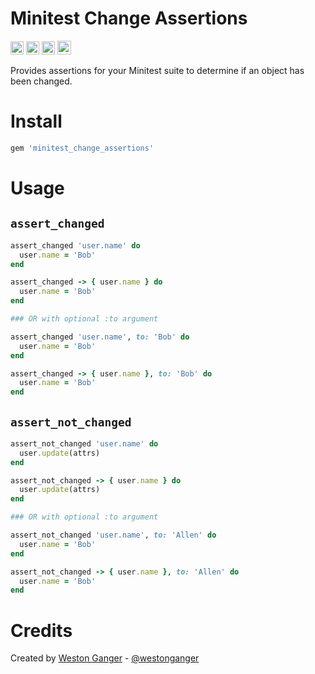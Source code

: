 # Minitest Change Assertions

<a href="https://badge.fury.io/rb/minitest_change_assertions" target="_blank"><img height="21" style='border:0px;height:21px;' border='0' src="https://badge.fury.io/rb/minitest_change_assertions.svg" alt="Gem Version"></a>
<a href='https://github.com/westonganger/minitest_change_assertions/actions' target='_blank'><img src="https://github.com/westonganger/minitest_change_assertions/actions/workflows/test.yml/badge.svg?branch=master" style="max-width:100%;" height='21' style='border:0px;height:21px;' border='0' alt="CI Status"></a>
<a href='https://rubygems.org/gems/minitest_change_assertions' target='_blank'><img height='21' style='border:0px;height:21px;' src='https://img.shields.io/gem/dt/minitest_change_assertions?color=brightgreen&label=Rubygems%20Downloads' border='0' alt='RubyGems Downloads' /></a>
<a href='https://ko-fi.com/A5071NK' target='_blank'><img height='22' style='border:0px;height:22px;' src='https://az743702.vo.msecnd.net/cdn/kofi1.png?v=a' border='0' alt='Buy Me a Coffee' /></a>

Provides assertions for your Minitest suite to determine if an object has been changed.

# Install

```ruby
gem 'minitest_change_assertions'
```

# Usage

## `assert_changed`

```ruby
assert_changed 'user.name' do
  user.name = 'Bob'
end

assert_changed -> { user.name } do
  user.name = 'Bob'
end

### OR with optional :to argument

assert_changed 'user.name', to: 'Bob' do
  user.name = 'Bob'
end

assert_changed -> { user.name }, to: 'Bob' do
  user.name = 'Bob'
end
```

## `assert_not_changed`

```ruby
assert_not_changed 'user.name' do
  user.update(attrs)
end

assert_not_changed -> { user.name } do
  user.update(attrs)
end

### OR with optional :to argument

assert_not_changed 'user.name', to: 'Allen' do
  user.name = 'Bob'
end

assert_not_changed -> { user.name }, to: 'Allen' do
  user.name = 'Bob'
end
```

# Credits
Created by [Weston Ganger](https://westonganger.com) - [@westonganger](https://github.com/westonganger)
